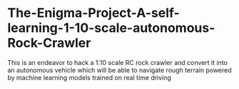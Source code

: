 # The-Enigma-Project-A-self-learning-1-10-scale-autonomous-Rock-Crawler
This is an endeavor to hack a 1:10 scale RC rock crawler and convert it into an autonomous vehicle which will be able to navigate rough terrain powered by machine learning models trained on real time driving 
